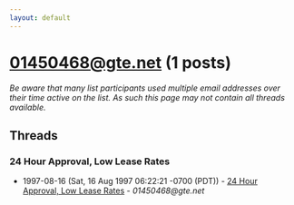 ```yaml
---
layout: default
---
```


# 01450468@gte.net (1 posts)

_Be aware that many list participants used multiple email addresses over their time active on the list. As such this page may not contain all threads available._

## Threads

### 24 Hour Approval, Low Lease Rates
+ 1997-08-16 (Sat, 16 Aug 1997 06:22:21 -0700 (PDT)) - [24 Hour Approval, Low Lease Rates](/archive/1997/08/7d1349e2b15aaaab60a31d00f29ae46166c1d0cbe8b4b33613dce568049d51d1) - _01450468@gte.net_

